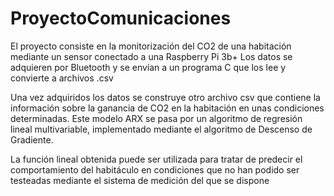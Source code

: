 # ProyectoComunicaciones

El proyecto consiste en la monitorización del CO2 de una habitación mediante un sensor conectado a una Raspberry Pi 3b+
Los datos se adquieren por Bluetooth y se envían a un programa C que los lee y convierte a archivos .csv

Una vez adquiridos los datos se construye otro archivo csv que contiene la información sobre la ganancia de CO2 en la habitación en unas condiciones determinadas. 
Este modelo ARX se pasa por un algoritmo de regresión lineal multivariable, implementado mediante el algoritmo de Descenso de Gradiente. 

La función lineal obtenida puede ser utilizada para tratar de predecir el comportamiento del habitáculo en condiciones que no han podido ser testeadas mediante el sistema de medición del que se dispone
